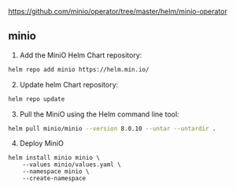 https://github.com/minio/operator/tree/master/helm/minio-operator

## minio

1. Add the MiniO Helm Chart repository:
```bash
helm repo add minio https://helm.min.io/
```
2. Update helm Chart repository:
```bash
helm repo update
```
3. Pull the MiniO using the Helm command line tool:
```bash
helm pull minio/minio --version 8.0.10 --untar --untardir .
```
4. Deploy MiniO
```
helm install minio minio \
    --values minio/values.yaml \
    --namespace minio \
    --create-namespace 
```
